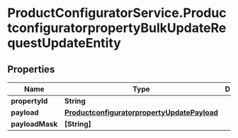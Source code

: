 # ProductConfiguratorService.ProductconfiguratorpropertyBulkUpdateRequestUpdateEntity

## Properties

Name | Type | Description | Notes
------------ | ------------- | ------------- | -------------
**propertyId** | **String** |  | [optional] 
**payload** | [**ProductconfiguratorpropertyUpdatePayload**](ProductconfiguratorpropertyUpdatePayload.md) |  | [optional] 
**payloadMask** | **[String]** |  | [optional] 


